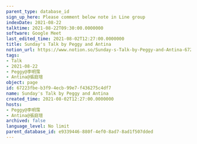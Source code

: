 ```yaml
---
parent_type: database_id
sign_up_here: Please comment below note in Line group
indexDate: 2021-08-22
talktime: 2021-08-22T09:30:00.0000000
software: Google Meet
last_edited_time: 2021-08-02T12:27:00.0000000
title: Sunday's Talk by Peggy and Antina
notion_url: https://www.notion.so/Sunday-s-Talk-by-Peggy-and-Antina-67223fbeb3f94ecb99e7f436275c4df7
tags:
- Talk
- 2021-08-22
- Peggy@李明霈
- Antina@張庭瑄
object: page
id: 67223fbe-b3f9-4ecb-99e7-f436275c4df7
name: Sunday's Talk by Peggy and Antina
created_time: 2021-08-02T12:27:00.0000000
hosts:
- Peggy@李明霈
- Antina@張庭瑄
archived: false
language_level: No limit
parent_database_id: e9339446-880f-4ef0-8ad7-8ad1f507dded
---
```







